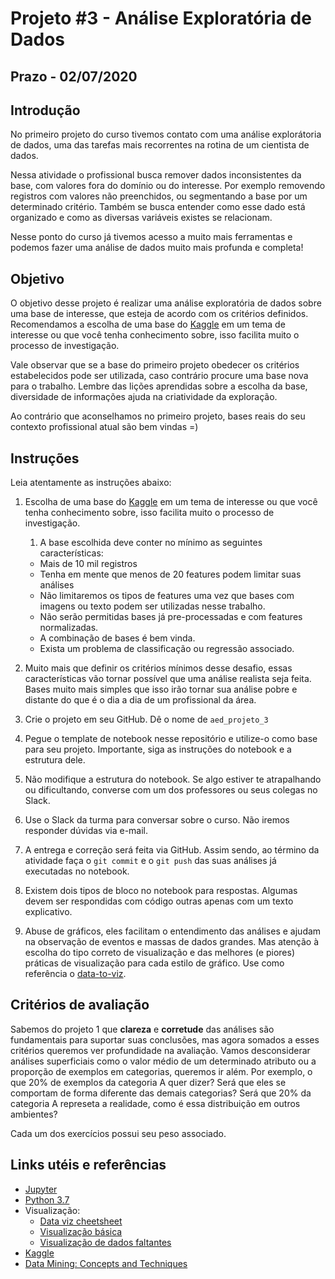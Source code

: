 # Projeto #3 - Análise Exploratória de Dados

## Prazo - **02/07/2020**

## Introdução

No primeiro projeto do curso tivemos contato com uma análise explorátoria de dados, uma das tarefas mais recorrentes na rotina de um cientista de dados. 

Nessa atividade o profissional busca remover dados inconsistentes da base, com valores fora do domínio ou do interesse. Por exemplo removendo registros com valores não preenchidos, ou segmentando a base por um determinado critério. Também se busca entender como esse dado está organizado e como as diversas variáveis existes se relacionam.

Nesse ponto do curso já tivemos acesso a muito mais ferramentas e podemos fazer uma análise de dados muito mais profunda e completa!

## Objetivo

O objetivo desse projeto é realizar uma análise exploratória de dados sobre uma base de interesse, que esteja de acordo com os critérios definidos. Recomendamos a escolha de uma base do [Kaggle](https://www.kaggle.com/) em um tema de interesse ou que você tenha conhecimento sobre, isso facilita muito o processo de investigação.

Vale observar que se a base do primeiro projeto obedecer os critérios estabelecidos pode ser utilizada, caso contrário procure uma base nova para o trabalho. Lembre das lições aprendidas sobre a escolha da base, diversidade de informações ajuda na criatividade da exploração.

Ao contrário que aconselhamos no primeiro projeto, bases reais do seu contexto profissional atual são bem vindas =)

## Instruções

Leia atentamente as instruções abaixo:

1. Escolha de uma base do [Kaggle](https://www.kaggle.com/) em um tema de interesse ou que você tenha conhecimento sobre, isso facilita muito o processo de investigação.

   1. A base escolhida deve conter no mínimo as seguintes características:

   - Mais de 10 mil registros
   - Tenha em mente que menos de 20 features podem limitar suas análises 
   - Não limitaremos os tipos de features uma vez que bases com imagens ou texto podem ser utilizadas nesse trabalho.
   - Não serão permitidas bases já pre-processadas e com features normalizadas.
   - A combinação de bases é bem vinda.
   - Exista um problema de classificação ou regressão associado.

1. Muito mais que definir os critérios mínimos desse desafio, essas características vão tornar possível que uma análise realista seja feita. Bases muito mais simples que isso irão tornar sua análise pobre e distante do que é o dia a dia de um profissional da área.

1. Crie o projeto em seu GitHub. Dê o nome de `aed_projeto_3`

1. Pegue o template de notebook nesse repositório e utilize-o como base para seu projeto. Importante, siga as instruções do notebook e a estrutura dele.

1. Não modifique a estrutura do notebook. Se algo estiver te atrapalhando ou dificultando, converse com um dos professores ou seus colegas no Slack.

1. Use o Slack da turma para conversar sobre o curso. Não iremos responder dúvidas via e-mail.

1. A entrega e correção será feita via GitHub. Assim sendo, ao término da atividade faça o `git commit` e o `git push` das suas análises já executadas no notebook.

1. Existem dois tipos de bloco no notebook para respostas. Algumas devem ser respondidas com código outras apenas com um texto explicativo.

1. Abuse de gráficos, eles facilitam o entendimento das análises e ajudam na observação de eventos e massas de dados grandes. Mas atenção à escolha do tipo correto de visualização e das melhores (e piores) práticas de visualização para cada estilo de gráfico. Use como referência o [data-to-viz](https://www.data-to-viz.com/).

## Critérios de avaliação

Sabemos do projeto 1 que **clareza** e **corretude** das análises são fundamentais para suportar suas conclusões, mas agora somados a esses critérios queremos ver profundidade na avaliação. Vamos desconsiderar análises superficiais como o valor médio de um determinado atributo ou a proporção de exemplos em categorias, queremos ir além. Por exemplo, o que 20% de exemplos da categoria A quer dizer? Será que eles se comportam de forma diferente das demais categorias? Será que 20% da categoria A represeta a realidade, como é essa distribuição em outros ambientes?

Cada um dos exercícios possui seu peso associado.

## Links utéis e referências

- [Jupyter](https://jupyterlab.readthedocs.io/en/stable/user/notebook.html)
- [Python 3.7](https://docs.python.org/3.7/library/index.html)
- Visualização:
	- [Data viz cheetsheet](https://www.data-to-viz.com/)
	- [Visualização básica](https://pandas.pydata.org/pandas-docs/stable/user_guide/visualization.html)
	- [Visualização de dados faltantes](https://github.com/ResidentMario/missingno)
- [Kaggle](https://www.kaggle.com/)
- [Data Mining: Concepts and Techniques](https://www.elsevier.com/books/data-mining-concepts-and-techniques/han/978-0-12-381479-1)
